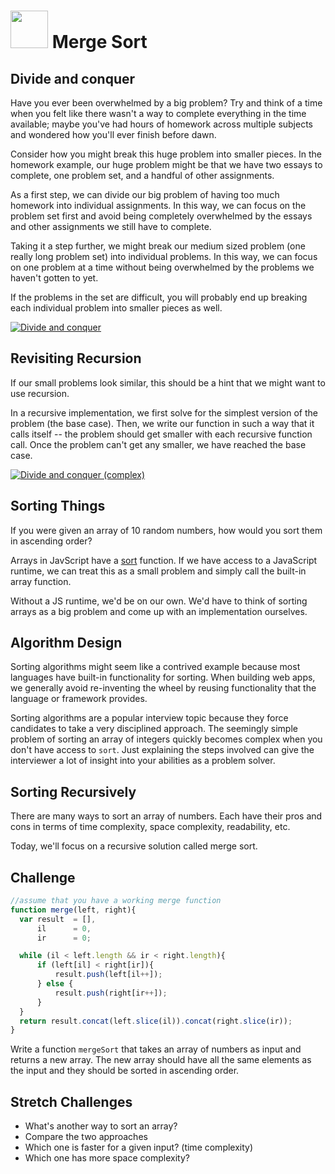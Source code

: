 # <img src="https://cloud.githubusercontent.com/assets/7833470/10423298/ea833a68-7079-11e5-84f8-0a925ab96893.png" width="60"> Merge Sort

## Divide and conquer

Have you ever been overwhelmed by a big problem? Try and think of a time when you felt like there wasn't a way to complete everything in the time available; maybe you've had hours of homework across multiple subjects and wondered how you'll ever finish before dawn.

Consider how you might break this huge problem into smaller pieces. In the homework example, our huge problem might be that we have two essays to complete, one problem set, and a handful of other assignments.

As a first step, we can divide our big problem of having too much homework into individual assignments. In this way, we can focus on the problem set first and avoid being completely overwhelmed by the essays and other assignments we still have to complete.

Taking it a step further, we might break our medium sized problem (one really long problem set) into individual problems. In this way, we can focus on one problem at a time without being overwhelmed by the problems we haven't gotten to yet.

If the problems in the set are difficult, you will probably end up breaking each individual problem into smaller pieces as well.

[![Divide and conquer](https://s3.amazonaws.com/ka-cs-algorithms/divide_conquer_1_step.png)](https://www.khanacademy.org/computing/computer-science/algorithms/merge-sort/a/divide-and-conquer-algorithms)

## Revisiting Recursion

If our small problems look similar, this should be a hint that we might want to use recursion.

In a recursive implementation, we first solve for the simplest version of the problem (the base case). Then, we write our function in such a way that it calls itself -- the problem should get smaller with each recursive function call. Once the problem can't get any smaller, we have reached the base case.

[![Divide and conquer (complex)](https://s3.amazonaws.com/ka-cs-algorithms/divide_conquer_3_steps.png)](https://www.khanacademy.org/computing/computer-science/algorithms/merge-sort/a/divide-and-conquer-algorithms)

## Sorting Things

If you were given an array of 10 random numbers, how would you sort them in ascending order?

Arrays in JavScript have a <a href="http://www.w3schools.com/jsref/jsref_sort.asp" target="_blank">sort</a> function. If we have access to a JavaScript runtime, we can treat this as a small problem and simply call the built-in array function.

Without a JS runtime, we'd be on our own. We'd have to think of sorting arrays as a big problem and come up with an implementation ourselves.

## Algorithm Design

Sorting algorithms might seem like a contrived example because most languages have built-in functionality for sorting. When building web apps, we generally avoid re-inventing the wheel by reusing functionality that the language or framework provides.

Sorting algorithms are a popular interview topic because they force candidates to take a very disciplined approach. The seemingly simple problem of sorting an array of integers quickly becomes complex when you don't have access to `sort`. Just explaining the steps involved can give the interviewer a lot of insight into your abilities as a problem solver.

## Sorting Recursively

There are many ways to sort an array of numbers. Each have their pros and cons in terms of time complexity, space complexity, readability, etc.

Today, we'll focus on a recursive solution called merge sort.

## Challenge

```js
//assume that you have a working merge function
function merge(left, right){
  var result  = [],
      il      = 0,
      ir      = 0;

  while (il < left.length && ir < right.length){
      if (left[il] < right[ir]){
          result.push(left[il++]);
      } else {
          result.push(right[ir++]);
      }
  }
  return result.concat(left.slice(il)).concat(right.slice(ir));
}
```
Write a function `mergeSort` that takes an array of numbers as input and returns a new array. The new array should have all the same elements as the input and they should be sorted in ascending order.

## Stretch Challenges

* What's another way to sort an array?
* Compare the two approaches
* Which one is faster for a given input? (time complexity)
* Which one has more space complexity?
